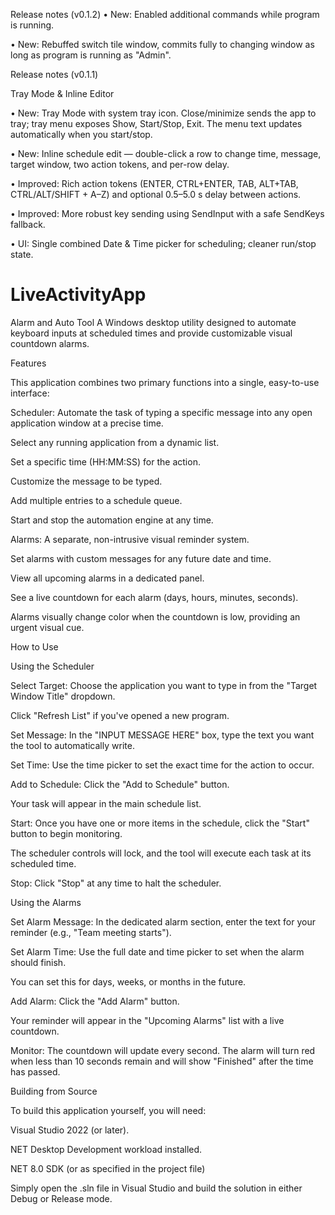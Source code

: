 Release notes (v0.1.2)
• New: Enabled additional commands while program is running.

• New: Rebuffed switch tile window, commits fully to changing window as long as program is running as "Admin".


Release notes (v0.1.1)

Tray Mode & Inline Editor

• New: Tray Mode with system tray icon. Close/minimize sends the app to tray; tray menu exposes Show, Start/Stop, Exit. The menu text updates automatically when you start/stop.

• New: Inline schedule edit — double-click a row to change time, message, target window, two action tokens, and per-row delay.

• Improved: Rich action tokens (ENTER, CTRL+ENTER, TAB, ALT+TAB, CTRL/ALT/SHIFT + A–Z) and optional 0.5–5.0 s delay between actions.

• Improved: More robust key sending using SendInput with a safe SendKeys fallback.

• UI: Single combined Date & Time picker for scheduling; cleaner run/stop state.


# LiveActivityApp

Alarm and Auto Tool
A Windows desktop utility designed to automate keyboard inputs at scheduled times and provide customizable visual countdown alarms.

Features

This application combines two primary functions into a single, easy-to-use interface:

Scheduler: Automate the task of typing a specific message into any open application window at a precise time.

Select any running application from a dynamic list.

Set a specific time (HH:MM:SS) for the action.

Customize the message to be typed.

Add multiple entries to a schedule queue.

Start and stop the automation engine at any time.



Alarms: A separate, non-intrusive visual reminder system.

Set alarms with custom messages for any future date and time.

View all upcoming alarms in a dedicated panel.

See a live countdown for each alarm (days, hours, minutes, seconds).

Alarms visually change color when the countdown is low, providing an urgent visual cue.



How to Use

Using the Scheduler

Select Target: Choose the application you want to type in from the "Target Window Title" dropdown. 

Click "Refresh List" if you've opened a new program.

Set Message: In the "INPUT MESSAGE HERE" box, type the text you want the tool to automatically write.

Set Time: Use the time picker to set the exact time for the action to occur.

Add to Schedule: Click the "Add to Schedule" button. 

Your task will appear in the main schedule list.

Start: Once you have one or more items in the schedule, click the "Start" button to begin monitoring.

The scheduler controls will lock, and the tool will execute each task at its scheduled time.

Stop: Click "Stop" at any time to halt the scheduler.


Using the Alarms

Set Alarm Message: In the dedicated alarm section, enter the text for your reminder (e.g., "Team meeting starts").

Set Alarm Time: Use the full date and time picker to set when the alarm should finish. 

You can set this for days, weeks, or months in the future.

Add Alarm: Click the "Add Alarm" button. 

Your reminder will appear in the "Upcoming Alarms" list with a live countdown.

Monitor: The countdown will update every second. The alarm will turn red when less than 10 seconds remain and will show "Finished" after the time has passed.



Building from Source

To build this application yourself, you will need:

Visual Studio 2022 (or later).

NET Desktop Development workload installed.

NET 8.0 SDK (or as specified in the project file)

Simply open the .sln file in Visual Studio and build the solution in either Debug or Release mode.
